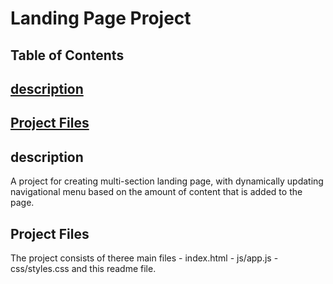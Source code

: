 # Landing Page Project

## Table of Contents

## [description](#description)

## [Project Files](#project-files)

## description

A project for creating multi-section landing page, with dynamically updating navigational menu based on the amount of content that is added to the page.

## Project Files

The project consists of theree main files 
    - index.html 
    - js/app.js 
    - css/styles.css
and this readme file.
